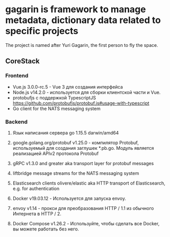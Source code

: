# gagarin is framework to manage metadata, dictionary data related to specific projects

The project is named after Yuri Gagarin, the first person to fly the space.

## CoreStack
### Frontend
- Vue.js 3.0.0-rc.5 - Vue 3 для создания интерфейса
- Node.js v14.2.0 - используется для сборки клиентской части и Vue.
- protobufjs с поддержкой TypescriptJS https://github.com/protobufjs/protobuf.js#usage-with-typescript 
- Go client for the NATS messaging system

### Backend
1. Язык написания сервера go 1.15.5 darwin/amd64
2. google.golang.org/protobuf v1.25.0 - компилятор Protobuf, используемый для создания заглушек *.pb.go. Модуль является реализацией APIv2 протокола Protobuf 

1. gRPC v1.3.0 and greater aka transport layer for protobuf messages
2. liftbridge message streams for the NATS messaging system
3. Elasticsearch clients olivere/elastic aka HTTP transport of Elasticsearch, e.g. for authentication
4. Docker v19.03.12 - Используется для запуска envoy.
5. envoy v1.14 - прокси для преобразования HTTP / 1.1 из обычного Интернета в HTTP / 2.
6. Docker Compose v1.26.2 - Используйте, чтобы сделать все Docker, вы можете работать без него.
